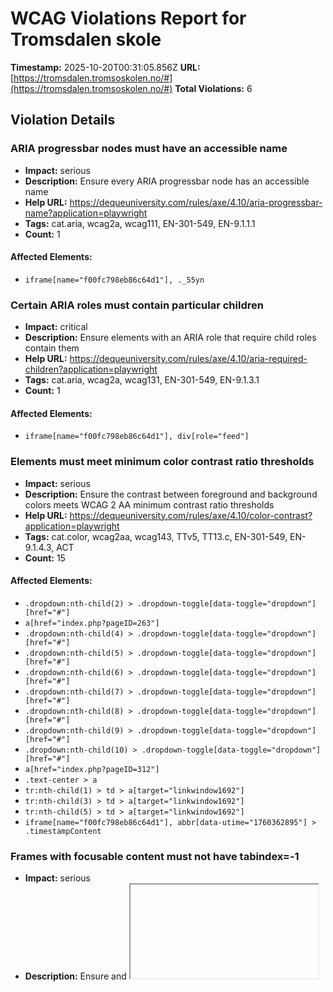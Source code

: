 # WCAG Violations Report for Tromsdalen skole

**Timestamp:** 2025-10-20T00:31:05.856Z
**URL:** [https://tromsdalen.tromsoskolen.no/#](https://tromsdalen.tromsoskolen.no/#)
**Total Violations:** 6

## Violation Details

### ARIA progressbar nodes must have an accessible name

- **Impact:** serious
- **Description:** Ensure every ARIA progressbar node has an accessible name
- **Help URL:** https://dequeuniversity.com/rules/axe/4.10/aria-progressbar-name?application=playwright
- **Tags:** cat.aria, wcag2a, wcag111, EN-301-549, EN-9.1.1.1
- **Count:** 1

#### Affected Elements:

- `iframe[name="f00fc798eb86c64d1"], ._55yn`

### Certain ARIA roles must contain particular children

- **Impact:** critical
- **Description:** Ensure elements with an ARIA role that require child roles contain them
- **Help URL:** https://dequeuniversity.com/rules/axe/4.10/aria-required-children?application=playwright
- **Tags:** cat.aria, wcag2a, wcag131, EN-301-549, EN-9.1.3.1
- **Count:** 1

#### Affected Elements:

- `iframe[name="f00fc798eb86c64d1"], div[role="feed"]`

### Elements must meet minimum color contrast ratio thresholds

- **Impact:** serious
- **Description:** Ensure the contrast between foreground and background colors meets WCAG 2 AA minimum contrast ratio thresholds
- **Help URL:** https://dequeuniversity.com/rules/axe/4.10/color-contrast?application=playwright
- **Tags:** cat.color, wcag2aa, wcag143, TTv5, TT13.c, EN-301-549, EN-9.1.4.3, ACT
- **Count:** 15

#### Affected Elements:

- `.dropdown:nth-child(2) > .dropdown-toggle[data-toggle="dropdown"][href="#"]`
- `a[href="index.php?pageID=263"]`
- `.dropdown:nth-child(4) > .dropdown-toggle[data-toggle="dropdown"][href="#"]`
- `.dropdown:nth-child(5) > .dropdown-toggle[data-toggle="dropdown"][href="#"]`
- `.dropdown:nth-child(6) > .dropdown-toggle[data-toggle="dropdown"][href="#"]`
- `.dropdown:nth-child(7) > .dropdown-toggle[data-toggle="dropdown"][href="#"]`
- `.dropdown:nth-child(8) > .dropdown-toggle[data-toggle="dropdown"][href="#"]`
- `.dropdown:nth-child(9) > .dropdown-toggle[data-toggle="dropdown"][href="#"]`
- `.dropdown:nth-child(10) > .dropdown-toggle[data-toggle="dropdown"][href="#"]`
- `a[href="index.php?pageID=312"]`
- `.text-center > a`
- `tr:nth-child(1) > td > a[target="linkwindow1692"]`
- `tr:nth-child(3) > td > a[target="linkwindow1692"]`
- `tr:nth-child(5) > td > a[target="linkwindow1692"]`
- `iframe[name="f00fc798eb86c64d1"], abbr[data-utime="1760362895"] > .timestampContent`

### Frames with focusable content must not have tabindex=-1

- **Impact:** serious
- **Description:** Ensure <frame> and <iframe> elements with focusable content do not have tabindex=-1
- **Help URL:** https://dequeuniversity.com/rules/axe/4.10/frame-focusable-content?application=playwright
- **Tags:** cat.keyboard, wcag2a, wcag211, TTv5, TT4.a, EN-301-549, EN-9.2.1.1
- **Count:** 1

#### Affected Elements:

- `iframe[allow="autoplay; encrypted-media"], html`

### Images must have alternative text

- **Impact:** critical
- **Description:** Ensure <img> elements have alternative text or a role of none or presentation
- **Help URL:** https://dequeuniversity.com/rules/axe/4.10/image-alt?application=playwright
- **Tags:** cat.text-alternatives, wcag2a, wcag111, section508, section508.22.a, TTv5, TT7.a, TT7.b, EN-301-549, EN-9.1.1.1, ACT
- **Count:** 1

#### Affected Elements:

- `#kommunevaapen > img`

### Links must have discernible text

- **Impact:** serious
- **Description:** Ensure links have discernible text
- **Help URL:** https://dequeuniversity.com/rules/axe/4.10/link-name?application=playwright
- **Tags:** cat.name-role-value, wcag2a, wcag244, wcag412, section508, section508.22.a, TTv5, TT6.a, EN-301-549, EN-9.2.4.4, EN-9.4.1.2, ACT
- **Count:** 26

#### Affected Elements:

- `a[href="/index.php?pageID=293"]`
- `tr:nth-child(1) > td:nth-child(2) > a`
- `a[href="/index.php?pageID=312"]`
- `#articleID_406 > .boxTextBody > p > a:nth-child(3)`
- `#articleID_406 > .boxTextBody > p > a:nth-child(5)`
- `a[href="intranett.tromso.kommune.no"]`
- `a:nth-child(11)`
- `a[href$="kartleggeren.no/"]`
- `a[target="_blank"]:nth-child(15)`
- `a[href$="app.mpluss.no/"]`
- `a[href$="bibliotek.info/"]`
- `a[target="_blank"]:nth-child(20)`
- `a[href$="dkstromso.no/"]`
- `#articleID_324 > .boxTextBody > p:nth-child(2) > a[target="_blank"]`
- `p:nth-child(3) > a[target="_blank"]:nth-child(1)`
- `p:nth-child(3) > a:nth-child(3)`
- `p:nth-child(3) > a:nth-child(5)`
- `p:nth-child(3) > a:nth-child(7)`
- `p:nth-child(3) > a[target="_blank"]:nth-child(9)`
- `iframe[name="f00fc798eb86c64d1"], #u_0_1_u0`
- `iframe[name="f00fc798eb86c64d1"], .lfloat:nth-child(2)`
- `iframe[name="f00fc798eb86c64d1"], #u_1_7_pb > ._5pcr.userContentWrapper[data-ft="{\"tn\":\"-R\"}"] > ._1dwg._1w_m._q7o > div:nth-child(3) > .l_c3pyo2v0u._5eit._4d-l > ._302 > span > a`
- `iframe[name="f00fc798eb86c64d1"], #u_1_a_pQ > ._5pcr.userContentWrapper[data-ft="{\"tn\":\"-R\"}"] > ._1dwg._1w_m._q7o > div:nth-child(3) > .l_c3pyo2v0u._5eit._4d-l > ._302 > span > a`
- `iframe[name="f00fc798eb86c64d1"], #u_1_8_\/\+ > ._5pcr.userContentWrapper[data-ft="{\"tn\":\"-R\"}"] > ._1dwg._1w_m._q7o > div:nth-child(3) > .l_c3pyo2v0u._5eit._4d-l > ._302 > span > a`
- `iframe[name="f00fc798eb86c64d1"], #u_1_5_f6 > ._5pcr.userContentWrapper[data-ft="{\"tn\":\"-R\"}"] > ._1dwg._1w_m._q7o > div:nth-child(3) > .l_c3pyo2v0u._5eit._4d-l > ._302 > span > a`
- `iframe[name="f00fc798eb86c64d1"], #u_1_9_qy > ._5pcr.userContentWrapper[data-ft="{\"tn\":\"-R\"}"] > ._1dwg._1w_m._q7o > div:nth-child(3) > .l_c3pyo2v0u._5eit._4d-l > ._302 > span > a`
